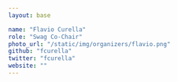 ```yaml
---
layout: base

name: "Flavio Curella"
role: "Swag Co-Chair"
photo_url: "/static/img/organizers/flavio.png"
github: "fcurella"
twitter: "fcurella"
website: ""
---
```

